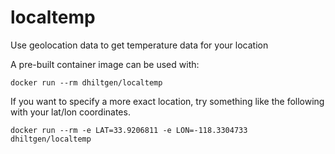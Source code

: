 # localtemp
Use geolocation data to get temperature data for your location

A pre-built container image can be used with:

```
docker run --rm dhiltgen/localtemp
```

If you want to specify a more exact location, try something like the following
with your lat/lon coordinates.

```
docker run --rm -e LAT=33.9206811 -e LON=-118.3304733 dhiltgen/localtemp
```
